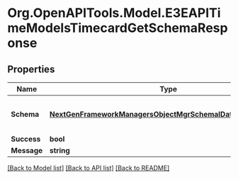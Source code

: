 
# Org.OpenAPITools.Model.E3EAPITimeModelsTimecardGetSchemaResponse

## Properties

Name | Type | Description | Notes
------------ | ------------- | ------------- | -------------
**Schema** | [**NextGenFrameworkManagersObjectMgrSchemaIDataObjectSchema**](NextGenFrameworkManagersObjectMgrSchemaIDataObjectSchema.md) | Gets or sets the data object schema. | [optional] 
**Success** | **bool** |  | [optional] 
**Message** | **string** |  | [optional] 

[[Back to Model list]](../README.md#documentation-for-models)
[[Back to API list]](../README.md#documentation-for-api-endpoints)
[[Back to README]](../README.md)

